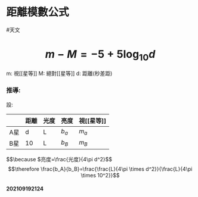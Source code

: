 # 距離模數公式
#天文 
# $$m-M=-5+5\log _{10}d$$
m: 視[[星等]]
M: 絕對[[星等]]
d: 距離(秒差距)
### 推導:
設:

| | 距離 | 光度 | 亮度 | 視[[星等]] |
|---|---|---|---|---|
| A星 | d | L | $b_a$ | $m_a$ |
| B星 | 10 | L | $b_B$ | $m_B$ |
$$\because $亮度=\frac{光度}{4\pi d^2}$$
$$\therefore \frac{b_A}{b_B}=\frac{\frac{L}{4\pi \times d^2}}{\frac{L}{4\pi \times 10^2}}$$

#### 202109192124